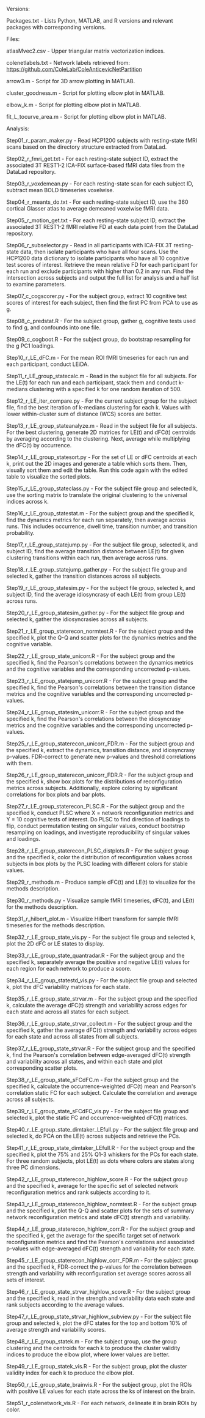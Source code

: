 Versions:

Packages.txt - Lists Python, MATLAB, and R versions and relevant packages with corresponding versions.



Files:

atlasMvec2.csv - Upper triangular matrix vectorization indices.

colenetlabels.txt - Network labels retrieved from: https://github.com/ColeLab/ColeAnticevicNetPartition

arrow3.m - Script for 3D arrow plotting in MATLAB.

cluster_goodness.m - Script for plotting elbow plot in MATLAB.

elbow_k.m - Script for plotting elbow plot in MATLAB.

fit_L_tocurve_area.m - Script for plotting elbow plot in MATLAB.



Analysis:

Step01_r_param_maker.py - Read HCP1200 subjects with resting-state fMRI scans based on the directory structure extracted from DataLad.

Step02_r_fmri_get.txt - For each resting-state subject ID, extract the associated 3T REST1-2 ICA-FIX surface-based fMRI data files from the DataLad repository.

Step03_r_voxdemean.py - For each resting-state scan for each subject ID, subtract mean BOLD timeseries voxelwise.

Step04_r_meants_do.txt - For each resting-state subject ID, use the 360 cortical Glasser atlas to average demeaned voxelwise fMRI data.

Step05_r_motion_get.txt - For each resting-state subject ID, extract the associated 3T REST1-2 fMRI relative FD at each data point from the DataLad repository.

Step06_r_subselector.py - Read in all participants with ICA-FIX 3T resting-state data, then isolate participants who have all four scans. Use the HCP1200 data dictionary to isolate participants who have all 10 cognitive test scores of interest. Retrieve the mean relative FD for each participant for each run and exclude participants with higher than 0.2 in any run. Find the intersection across subjects and output the full list for analysis and a half list to examine parameters.

Step07_c_cogscorer.py - For the subject group, extract 10 cognitive test scores of interest for each subject, then find the first PC from PCA to use as g.

Step08_c_predstat.R - For the subject group, gather g, cognitive tests used to find g, and confounds into one file.

Step09_c_cogboot.R - For the subject group, do bootstrap resampling for the g PC1 loadings.

Step10_r_LE_dFC.m - For the mean ROI fMRI timeseries for each run and each participant, conduct LEiDA.

Step11_r_LE_group_statecalc.m - Read in the subject file for all subjects. For the LE(t) for each run and each participant, stack them and conduct k-medians clustering with a specified k for one random iteration of 500. 

Step12_r_LE_iter_compare.py - For the current subject group for the subject file, find the best iteration of k-medians clustering for each k. Values with lower within-cluster sum of distance (WCS) scores are better.

Step13_r_LE_group_stateanalyze.m - Read in the subject file for all subjects. For the best clustering, generate 2D matrices for LE(t) and dFC(t) centroids by averaging according to the clustering. Next, average while multiplying the dFC(t) by occurrence.

Step14_r_LE_group_statesort.py - For the set of LE or dFC centroids at each k, print out the 2D images and generate a table which sorts them. Then, visually sort them and edit the table. Run this code again with the edited table to visualize the sorted plots.

Step15_r_LE_group_stateclass.py - For the subject file group and selected k, use the sorting matrix to translate the original clustering to the universal indices across k.

Step16_r_LE_group_statestat.m - For the subject group and the specified k, find the dynamics metrics for  each run separately, then average across runs. This includes occurrence, dwell time, transition number, and transition probability.

Step17_r_LE_group_statejump.py - For the subject file group, selected k, and subject ID, find the average transition distance between LE(t) for given clustering transitions within each run, then average across runs.

Step18_r_LE_group_statejump_gather.py - For the subject file group and selected k, gather the transition distances across all subjects.

Step19_r_LE_group_statesim.py - For the subject file group, selected k, and subject ID, find the average idiosyncrasy of each LE(t) from group LE(t) across runs.

Step20_r_LE_group_statesim_gather.py - For the subject file group and selected k, gather the idiosyncrasies across all subjects.

Step21_r_LE_group_staterecon_normtest.R - For the subject group and the specified k, plot the Q-Q and scatter plots for the dynamics metrics and the cognitive variable.

Step22_r_LE_group_state_unicorr.R - For the subject group and the specified k, find the Pearson's correlations between the dynamics metrics and the cognitive variables and the corresponding uncorrected p-values.

Step23_r_LE_group_statejump_unicorr.R - For the subject group and the specified k, find the Pearson's correlations between the transition distance metrics and the cognitive variables and the corresponding uncorrected p-values.

Step24_r_LE_group_statesim_unicorr.R - For the subject group and the specified k, find the Pearson's correlations between the idiosyncrasy metrics and the cognitive variables and the corresponding uncorrected p-values.

Step25_r_LE_group_staterecon_unicorr_FDR.m - For the subject group and the specified k, extract the dynamics, transition distance, and idiosyncrasy p-values. FDR-correct to generate new p-values and threshold correlations with them.

Step26_r_LE_group_staterecon_unicorr_FDR.R - For the subject group and the specified k, show box plots for the distributions of reconfiguration metrics across subjects. Additionally, explore coloring by significant correlations for box plots and bar plots.

Step27_r_LE_group_staterecon_PLSC.R - For the subject group and the specified k, conduct PLSC where X = network reconfiguration metrics and Y = 10 cognitive tests of interest. Do PLSC to find direction of loadings to flip, conduct permutation testing on singular values, conduct bootstrap resampling on loadings, and investigate reproducibility of singular values and loadings.

Step28_r_LE_group_staterecon_PLSC_distplots.R - For the subject group and the specified k, color the distribution of reconfiguration values across subjects in box plots by the PLSC loading with different colors for stable values. 

Step29_r_methods.m - Produce sample dFC(t) and LE(t) to visualize for the methods description.

Step30_r_methods.py - Visualize sample fMRI timeseries, dFC(t), and LE(t) for the methods description.

Step31_r_hilbert_plot.m - Visualize Hilbert transform for sample fMRI timeseries for the methods description.

Step32_r_LE_group_state_vis.py - For the subject file group and selected k, plot the 2D dFC or LE states to display.

Step33_r_LE_group_state_quantradar.R - For the subject group and the specified k, separately average the positive and negative LE(t) values for each region for each network to produce a score.

Step34_r_LE_group_statestd_vis.py - For the subject file group and selected k, plot the dFC variability matrices for each state.

Step35_r_LE_group_state_strvar.m - For the subject group and the specified k, calculate the average dFC(t) strength and variability across edges for each state and across all states for each subject.

Step36_r_LE_group_state_strvar_collect.m - For the subject group and the specified k, gather the average dFC(t) strength and variability across edges for each state and across all states from all subjects.

Step37_r_LE_group_state_strvar.R - For the subject group and the specified k, find the Pearson's correlation between edge-averaged dFC(t) strength and variability across all states, and within each state and plot corresponding scatter plots.

Step38_r_LE_group_state_sFCdFC.m - For the subject group and the specified k, calculate the occurrence-weighted dFC(t) mean and Pearson's correlation static FC for each subject. Calculate the correlation and average across all subjects.

Step39_r_LE_group_state_sFCdFC_vis.py - For the subject file group and selected k, plot the static FC and occurrence-weighted dFC(t) matrices.

Step40_r_LE_group_state_dimtaker_LEfull.py - For the subject file group and selected k, do PCA on the LE(t) across subjects and retrieve the PCs.

Step41_r_LE_group_state_dimtaker_LEfull.R - For the subject group and the specified k, plot the 75% and 25% Q1-3 whiskers for the PCs for each state. For three random subjects, plot LE(t) as dots where colors are states along three PC dimensions.

Step42_r_LE_group_staterecon_highlow_score.R - For the subject group and the specified k, average for the specific set of selected network reconfiguration metrics and rank subjects according to it.

Step43_r_LE_group_staterecon_highlow_normtest.R - For the subject group and the specified k, plot the Q-Q and scatter plots for the sets of summary network reconfiguration metrics and state dFC(t) strength and variability.

Step44_r_LE_group_staterecon_highlow_corr.R - For the subject group and the specified k, get the average for the specific target set of network reconfiguration metrics and find the Pearson's correlations and associated p-values with edge-averaged dFC(t) strength and variability for each state. 

Step45_r_LE_group_staterecon_highlow_corr_FDR.m - For the subject group and the specified k, FDR-correct the p-values for the correlation between strength and variability with reconfiguration set average scores across all sets of interest.

Step46_r_LE_group_state_strvar_highlow_score.R - For the subject group and the specified k, read in the strength and variability data each state and rank subjects according to the average values.

Step47_r_LE_group_state_strvar_highlow_subview.py - For the subject file group and selected k, plot the dFC states for the top and bottom 10% of average strength and variability scores.

Step48_r_LE_group_statek.m - For the subject group, use the group clustering and the centroids for each k to produce the cluster validity indices to produce the elbow plot, where lower values are better.

Step49_r_LE_group_statek_vis.R - For the subject group, plot the cluster validity index for each k to produce the elbow plot.

Step50_r_LE_group_state_brainvis.R - For the subject group, plot the ROIs with positive LE values for each state across the ks of interest on the brain.

Step51_r_colenetwork_vis.R - For each network, delineate it in brain ROIs by color.


